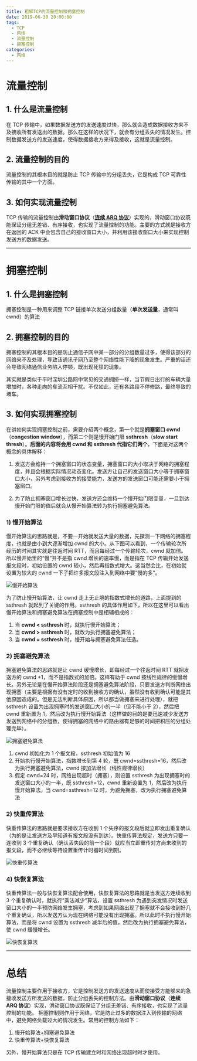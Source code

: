 ```yaml
---
title: 粗解TCP的流量控制和拥塞控制
date: 2019-06-30 20:00:00
tags:
  - TCP
  - 网络
  - 流量控制
  - 拥塞控制
categories:
  - 网络
---
```


# 流量控制

## 1. 什么是流量控制

在 TCP 传输中，如果数据发送方的发送速度过快，那么就会造成数据接收方来不及接收所有发送出的数据。那么在这样的状况下，就会有分组丢失的情况发生。控制数据发送方的发送速度，使得数据接收方来得及接收，这就是流量控制。

## 2. 流量控制的目的

流量控制的其根本目的就是防止 TCP 传输中的分组丢失，它是构成 TCP 可靠性传输的其中一个方面。

## 3. 如何实现流量控制

TCP 传输的流量控制由**滑动窗口协议**（[**连续 ARQ 协议**](https://zh.wikipedia.org/wiki/%E8%87%AA%E5%8A%A8%E9%87%8D%E4%BC%A0%E8%AF%B7%E6%B1%82)）实现的，滑动窗口协议既能保证分组无差错、有序接收，也实现了流量控制的功能。主要的方式就是接收方在返回的 ACK 中会包含自己的接收窗口大小，并利用该接收窗口大小来实现控制发送方的数据发送。

<!--more-->

---

# 拥塞控制

## 1. 什么是拥塞控制

拥塞控制是一种用来调整 TCP 链接单次发送分组数量（**单次发送量**，通常叫 cwnd）的算法

## 2. 拥塞控制的目的

拥塞控制的其根本目的是防止通信子网中某一部分的分组数量过多，使得该部分的网络来不及处理，导致该通讯子网乃至整个网络性能下降的现象发生。严重的话还会导致网络通信业务陷入停顿，既出现死锁的现象。

其实就是类似于平时深圳公路网中常见的交通拥挤一样，当节假日出行的车辆大量增加时，各种走向的车流互相干扰。不仅如此，还有各路段不停修路，最终导致的堵车。

## 3. 如何实现拥塞控制

在讲如何实现拥塞控制之前，需要介绍两个概念，第一个就是**拥塞窗口 cwnd**（**congestion window**），而第二个则是慢开始门限 **ssthresh**（**slow start thresh**）。**后面的内容将会用 cwnd 和 ssthresh 代指它们两个**，下面是对这两个概念的具体解释：

1. 发送方会维持一个拥塞窗口的状态变量，拥塞窗口的大小取决于网络的拥塞程度，并且会根据实际情况动态变化。发送方让自己的发送窗口大小等于拥塞窗口大小，另外考虑到接收方的接受能力，发送方的发送窗口可能还需要小于拥塞窗口。

2. 为了防止拥塞窗口增长过快，发送方还会维持一个慢开始门限变量，一旦到达慢开始门限的值后就会从慢开始算法转为执行拥塞避免算法。

### 1) 慢开始算法

慢开始算法的思路就是，不要一开始就发送大量的数据，先探测一下网络的拥塞程度，也就是由小到大逐渐增加 cwnd 的大小。从下图可以看到，一个传输轮次所经历的时间其实就是往返时间 RTT，而且每经过一个传输轮次，cwnd 就加倍。所以慢开始里的“慢”并不是指 cwnd 增长的速率慢，而是指在 TCP 传输开始发送报文段时，初始设置的 cwnd 较小，然后再指数式增大。这当然会比，在初始就设置为较大的 cwnd 一下子把许多报文段注入到网络中要“慢的多”。

![慢开始算法](https://cdn.jsdelivr.net/gh/aaronlam/imghosting/20201026180823.png)

为了防止慢开始算法，让 cwnd 走上无止境的指数式增长的道路，上面提到的 ssthresh 就起到了关键的作用。ssthresh 的具体作用如下，所以在这里可以看出慢开始算法和拥塞避免算法在拥塞控制中是相辅相成的：

1. 当 **cwnd < ssthresh** 时，就执行慢开始算法；
2. 当 **cwnd > ssthresh** 时，就改为执行拥塞避免算法；
3. 当 **cwnd = ssthresh** 时，慢开始与拥塞避免算法任选。

### 2) 拥塞避免算法

拥塞避免算法的思路就是让 cwnd 缓慢增长，即每经过一个往返时间 RTT 就把发送方的 cwnd +1，而不是指数式的加倍。这样有助于 cwnd 按线性规律的缓慢增长。另外无论是在慢开始算法阶段还是拥塞避免算法阶段，只要发送方判断网络出现拥塞（主要是根据有没有定时的收到接收方的确认，虽然没有收到确认可能是其他原因造成的。但是无法判断具体原因，所以都当做拥塞来进行处理），就把 ssthresh 设置为出现拥塞时的发送窗口大小的一半（但不能小于 2），然后把 cwnd 重新置为 1，然后改为执行慢开始算法（这样做的目的是要迅速减少发送方发送到网络中的分组数，使得拥塞的网络中的路由器有足够的时间把积压的分组处理完毕）。

![拥塞避免算法](https://cdn.jsdelivr.net/gh/aaronlam/imghosting/20201026183338.png)

1. cwnd 初始化为 1 个报文段，ssthresh 初始值为 16
2. 开始执行慢开始算法，指数增长到第 4 轮，既 cwnd=ssthresh=16，然后改为执行拥塞避免算法，cwnd 按加法增长（线性规律增长）
3. 假定 cwnd=24 时，网络出现超时（拥塞），则设置 ssthresh 为出现拥塞时的发送窗口大小的一半，既 ssthresh=12，cwnd 重新设置为 1，然后改为执行慢开始算法。当 cwnd=ssthresh=12 时，为避免拥塞，改为执行拥塞避免算法

### 2) 快重传算法

快重传算法的思路就是要求接收方在收到 1 个失序的报文段后就立即发出重复确认（为的是让发送方及早知道有报文段没有到达）。快重传算法规定，发送方只要一连收到 3 个重复确认（确认丢失段的前一个段）就应当立即重传对方尚未收到的报文段，而不必继续等待设置重传计时器时间到期。

![快重传算法](https://cdn.jsdelivr.net/gh/aaronlam/imghosting/20201026185311.png)

### 4) 快恢复算法

快重传算法一般与快恢复算法配合使用，快恢复算法的思路就是当发送方连续收到 3 个重复确认时，就执行“乘法减少”算法，设置 ssthresh 为遇到突发情况时发送窗口大小的一半预防网络发生拥塞，考虑到如果网络出现了拥塞就不会接收到好几个重复确认，所以发送方认为现在网络可能没有出现拥塞。所以此时不执行慢开始算法，而是将 cwnd 设置为 ssthresh 减半后的值，然后改为执行拥塞避免算法，使 cwnd 缓慢增长。

![快恢复算法](https://cdn.jsdelivr.net/gh/aaronlam/imghosting/20201026190649.png)

---

# 总结

流量控制主要作用于接收方，它是控制发送方的发送速度从而使接受方能够来的急接收发送方所发送的数据，防止分组丢失的控制方法。由**滑动窗口协议**（**连续 ARQ 协议**）实现，滑动窗口协议既保证了分组无差错、有序接收，也实现了流量控制的功能。
拥塞控制则作用于网络，它是防止过多的数据注入到传输的网络中，避免网络负载过大的情况发生。常用的控制方法如下：

1. 慢开始算法+拥塞避免算法
2. 快重传算法+快恢复算法

另外，慢开始算法只是在 TCP 传输建立时和网络出现超时时才使用。
